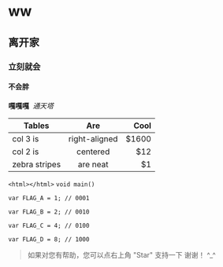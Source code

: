 # ww
## 离开家
### 立刻就会
#### 不会胖
**嘎嘎嘎**  *通天塔*

| Tables        | Are           | Cool  |
| ------------- |:-------------:| -----:|
| col 3 is      | right-aligned | $1600 |
| col 2 is      | centered      |   $12 |
| zebra stripes | are neat      |    $1 |

`<html></html>`
`void main()`
```
var FLAG_A = 1; // 0001

var FLAG_B = 2; // 0010

var FLAG_C = 4; // 0100

var FLAG_D = 8; // 1000
```

>  如果对您有帮助，您可以点右上角 "Star" 支持一下 谢谢！ ^_^
